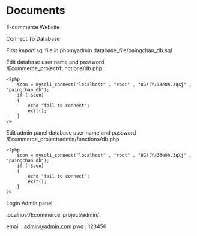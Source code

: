 # Documents 
E-commerce Website

Connect To Database 

First Import sql file in phpmyadmin database_file/paingchan_db.sql

Edit database user name and password
/Ecommerce_project/functions/db.php

```
<?php
    $con = mysqli_connect("localhost" , "root" , "8G!(Y/33eOh.3qXj" , "paingchan_db");
    if (!$con)
    {
        echo "fail to connect";
        exit();
    }
?>
```

Edit admin panel database user name and password
/Ecommerce_project/admin/functions/db.php

```
<?php
    $con = mysqli_connect("localhost" , "root" , "8G!(Y/33eOh.3qXj" , "paingchan_db");
    if (!$con)
    {
        echo "fail to connect";
        exit();
    }
?>
```

Login Admin panel

localhost/Ecommerce_project/admin/

email : admin@admin.com
pwd : 123456
